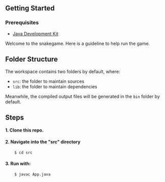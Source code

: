 ## Getting Started

### Prerequisites
- [Java Development Kit](https://www.oracle.com/java/technologies/downloads/) 

Welcome to the snakegame. Here is a guideline to help run the game. 

## Folder Structure

The workspace contains two folders by default, where:

- `src`: the folder to maintain sources
- `lib`: the folder to maintain dependencies

Meanwhile, the compiled output files will be generated in the `bin` folder by default.


## Steps

#### 1. Clone this repo.

#### 2. Navigate into the "src" directory
        $ cd src

#### 3. Run with: 
        $ javac App.java


